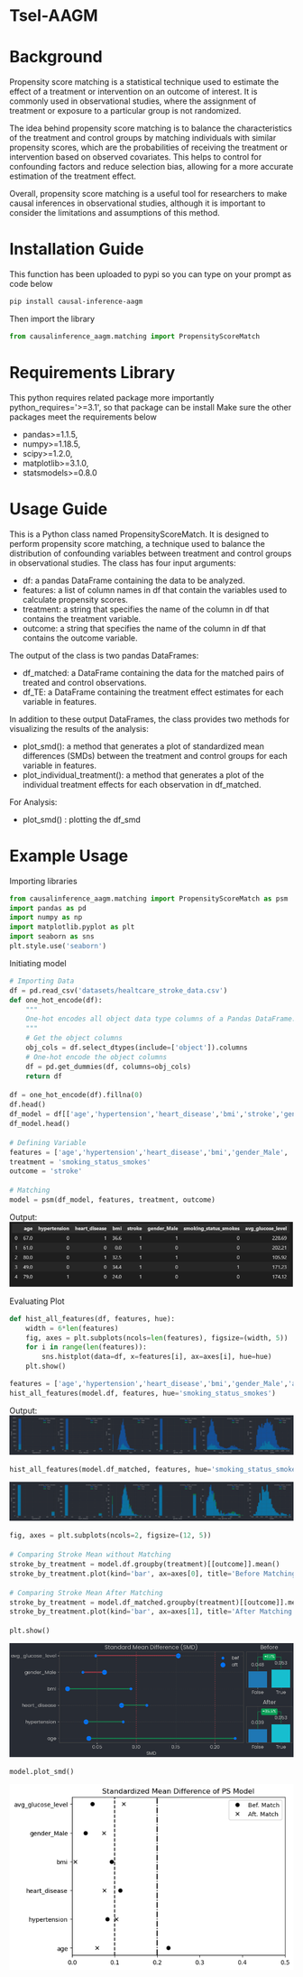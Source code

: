 # Tsel-AAGM


# Background
Propensity score matching is a statistical technique used to estimate the effect of a treatment or intervention on an outcome of interest. It is commonly used in observational studies, where the assignment of treatment or exposure to a particular group is not randomized.

The idea behind propensity score matching is to balance the characteristics of the treatment and control groups by matching individuals with similar propensity scores, which are the probabilities of receiving the treatment or intervention based on observed covariates. This helps to control for confounding factors and reduce selection bias, allowing for a more accurate estimation of the treatment effect.

Overall, propensity score matching is a useful tool for researchers to make causal inferences in observational studies, although it is important to consider the limitations and assumptions of this method.

# Installation Guide
This function has been uploaded to pypi so you can type on your prompt as code below
```bash
pip install causal-inference-aagm
```
Then import the library
```python
from causalinference_aagm.matching import PropensityScoreMatch
```

# Requirements Library
This python requires related package more importantly python_requires='>=3.1', so that package can be install Make sure the other packages meet the requirements below
- pandas>=1.1.5,
- numpy>=1.18.5,
- scipy>=1.2.0,
- matplotlib>=3.1.0,
- statsmodels>=0.8.0

# Usage Guide
This is a Python class named PropensityScoreMatch. It is designed to perform propensity score matching, a technique used to balance the distribution of confounding variables between treatment and control groups in observational studies. The class has four input arguments:

- df: a pandas DataFrame containing the data to be analyzed.
- features: a list of column names in df that contain the variables used to calculate propensity scores.
- treatment: a string that specifies the name of the column in df that contains the treatment variable.
- outcome: a string that specifies the name of the column in df that contains the outcome variable.

The output of the class is two pandas DataFrames:

- df_matched: a DataFrame containing the data for the matched pairs of treated and control observations.
- df_TE: a DataFrame containing the treatment effect estimates for each variable in features.

In addition to these output DataFrames, the class provides two methods for visualizing the results of the analysis:

- plot_smd(): a method that generates a plot of standardized mean differences (SMDs) between the treatment and control groups for each variable in features.
- plot_individual_treatment(): a method that generates a plot of the individual treatment effects for each observation in df_matched.

For Analysis:
- plot_smd() : plotting the df_smd

# Example Usage
Importing libraries
```python
from causalinference_aagm.matching import PropensityScoreMatch as psm
import pandas as pd
import numpy as np
import matplotlib.pyplot as plt
import seaborn as sns
plt.style.use('seaborn')
```
Initiating model
```python
# Importing Data
df = pd.read_csv('datasets/healtcare_stroke_data.csv')
def one_hot_encode(df):
    """
    One-hot encodes all object data type columns of a Pandas DataFrame.
    """
    # Get the object columns
    obj_cols = df.select_dtypes(include=['object']).columns
    # One-hot encode the object columns
    df = pd.get_dummies(df, columns=obj_cols)
    return df

df = one_hot_encode(df).fillna(0)
df.head()
df_model = df[['age','hypertension','heart_disease','bmi','stroke','gender_Male','smoking_status_smokes', 'avg_glucose_level']]
df_model.head()

# Defining Variable
features = ['age','hypertension','heart_disease','bmi','gender_Male', 'avg_glucose_level']
treatment = 'smoking_status_smokes'
outcome = 'stroke'

# Matching
model = psm(df_model, features, treatment, outcome)
```
Output:
![output1](output/df.png)

Evaluating Plot
```python
def hist_all_features(df, features, hue):
    width = 6*len(features)
    fig, axes = plt.subplots(ncols=len(features), figsize=(width, 5))
    for i in range(len(features)):
        sns.histplot(data=df, x=features[i], ax=axes[i], hue=hue)
    plt.show()
```
```python
features = ['age','hypertension','heart_disease','bmi','gender_Male','avg_glucose_level','proba']
hist_all_features(model.df, features, hue='smoking_status_smokes')
```
Output:
![output2](output/dist_1.png)

```python
hist_all_features(model.df_matched, features, hue='smoking_status_smokes')
```
![output3](output/dist_2.png)

```python
fig, axes = plt.subplots(ncols=2, figsize=(12, 5))

# Comparing Stroke Mean without Matching
stroke_by_treatment = model.df.groupby(treatment)[[outcome]].mean()
stroke_by_treatment.plot(kind='bar', ax=axes[0], title='Before Matching')

# Comparing Stroke Mean After Matching
stroke_by_treatment = model.df_matched.groupby(treatment)[[outcome]].mean()
stroke_by_treatment.plot(kind='bar', ax=axes[1], title='After Matching')

plt.show()
```

![output4](output/out_1.png)

```python
model.plot_smd()
```

![output5](output/smd_1.png)
